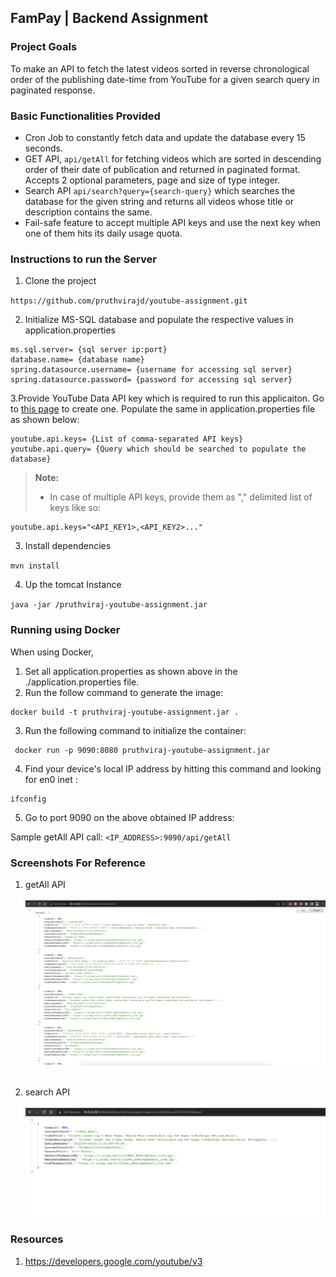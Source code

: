 ## FamPay | Backend Assignment

### Project Goals

To make an API to fetch the latest videos sorted in reverse chronological order of the publishing date-time from YouTube for a given search query in paginated response.

### Basic Functionalities Provided

- Cron Job to constantly fetch data and update the database every 15 seconds.
- GET API, `api/getAll` for fetching videos which are sorted in descending order of their date of publication and returned in paginated format. Accepts 2 optional parameters, page and size of type integer.
- Search API `api/search?query={search-query}` which searches the database for the given string and returns all videos whose title or description contains the same.
- Fail-safe feature to accept multiple API keys and use the next key when one of them hits its daily usage quota.

### Instructions to run the Server

1. Clone the project

`https://github.com/pruthvirajd/youtube-assignment.git`

2. Initialize MS-SQL database and populate the respective values in application.properties

```
ms.sql.server= {sql server ip:port}
database.name= {database name}
spring.datasource.username= {username for accessing sql server}
spring.datasource.password= {password for accessing sql server}
```
3.Provide YouTube Data API key which is required to run this applicaiton. Go to [this page](https://developers.google.com/youtube/v3/getting-started) to create one. Populate the same in application.properties file as shown below:
```
youtube.api.keys= {List of comma-separated API keys}
youtube.api.query= {Query which should be searched to populate the database}
```

> **Note:**
> - In case of multiple API keys, provide them as "," delimited list of keys like so:
```
youtube.api.keys="<API_KEY1>,<API_KEY2>..."
```

3. Install dependencies

`mvn install`

4. Up the tomcat Instance

`java -jar /pruthviraj-youtube-assignment.jar`

### Running using Docker

When using Docker,

1. Set all application.properties as shown above in the ./application.properties file.
2. Run the follow command to generate the image:
```
docker build -t pruthviraj-youtube-assignment.jar .
```

3. Run the following command to initialize the container:
```
 docker run -p 9090:8080 pruthviraj-youtube-assignment.jar
```

4. Find your device's local IP address by hitting this command and looking for en0 inet :
```
ifconfig
```

5. Go to port 9090 on the above obtained IP address:

Sample getAll API call:
`<IP_ADDRESS>:9090/api/getAll`

### Screenshots For Reference
1. getAll API<br><br>
![Alt text](./screenshots/getAll.png?raw=true "getAll API")
   <br><br>

2. search API<br><br>
![Alt text](./screenshots/search.png?raw=true "search API")


### Resources

1. https://developers.google.com/youtube/v3
